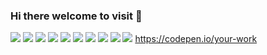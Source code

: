 ### Hi there welcome to visit 👋

<img src="https://img.shields.io/badge/HTML5-E34F26?style=for-the-badge&logo=HTML5&logoColor=white"/></a>
<img src="https://img.shields.io/badge/Java-007396?style=for-the-badge&logo=Java&logoColor=white"/>
<img src="https://img.shields.io/badge/JavaScript-F7DF1E?style=for-the-badge&logo=JavaScript&logoColor=white"/>
<img src="https://img.shields.io/badge/Spring-6DB33F?style=for-the-badge&logo=Spring&logoColor=white"/>
<img src="http://img.shields.io/badge/-Nodejs-339933?style=for-the-badge&logo=Node.js&logoColor=white"/>
<img src="https://img.shields.io/badge/jQuery-0769AD?style=for-the-badge&logo=jQuery&logoColor=white"/>
<img src="https://img.shields.io/badge/Eclipse-2C2255?style=for-the-badge&logo=Eclipse IDE&logoColor=white"/>
<img src="https://img.shields.io/badge/TypeScript-3178C6?style=for-the-badge&logo=TypeScript&logoColor=white"/>
<img src="https://img.shields.io/badge/Microsoft SQL Server-CC2927?style=for-the-badge&logo=Microsoft SQL Server&logoColor=white"/>
<img src="https://img.shields.io/badge/CodePen-#000000?style=for-the-badge&logo=CodePen&logoColor=#000000"/>
https://codepen.io/your-work
<!--<img src="https://img.shields.io/badge/Apache Tomcat-F8DC75?style=for-the-badge&logo=Apache Tomcat&logoColor=white" style="height: auto; margin-left: 10px; margin-right: 10px;"/> -->
<!--<img src="https://img.shields.io/badge/React-61DAFB?style=for-the-badge&logo=React&logoColor=white"/>

<!--
**YDH95/YDH95** is a ✨ _special_ ✨ repository because its `README.md` (this file) appears on your GitHub profile.

Here are some ideas to get you started:

- 🔭 I’m currently working on ...
- 🌱 I’m currently learning ...
- 👯 I’m looking to collaborate on ...
- 🤔 I’m looking for help with ...
- 💬 Ask me about ...
- 📫 How to reach me: ...
- 😄 Pronouns: ...
- ⚡ Fun fact: ...
-->
